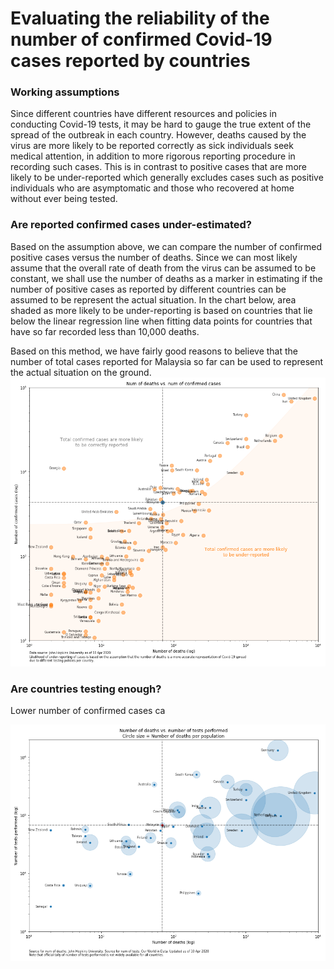 # Evaluating the reliability of the number of confirmed Covid-19 cases reported by countries

### Working assumptions
Since different countries have different resources and policies in conducting Covid-19 tests, it may be hard to gauge the true extent of the spread of the outbreak in each country. However, deaths caused by the virus are more likely to be reported correctly as sick individuals seek medical attention, in addition to more rigorous reporting procedure in recording such cases. This is in contrast to positive cases that are more likely to be under-reported which generally excludes cases such as positive individuals who are asymptomatic and those who recovered at home without ever being tested.

### Are reported confirmed cases under-estimated?
Based on the assumption above, we can compare the number of confirmed positive cases versus the number of deaths. Since we can most likely assume that the overall rate of death from the virus can be assumed to be constant, we shall use the number of deaths as a marker in estimating if the number of positive cases as reported by different countries can be assumed to be represent the actual situation. In the chart below, area shaded as more likely to be under-reporting is based on countries that lie below the linear regression line when fitting data points for countries that have so far recorded less than 10,000 deaths.
<p>
Based on this method, we have fairly good reasons to believe that the number of total cases reported for Malaysia so far can be used to represent the actual situation on the ground.
<img src="https://github.com/khairulomar/Covid-19/blob/master/img/death_vs_confirmed_msia.png">

### Are countries testing enough?
Lower number of confirmed cases ca
<p>
<img src="https://github.com/khairulomar/Covid-19/blob/master/img/test_vs_deaths_msia.png">
